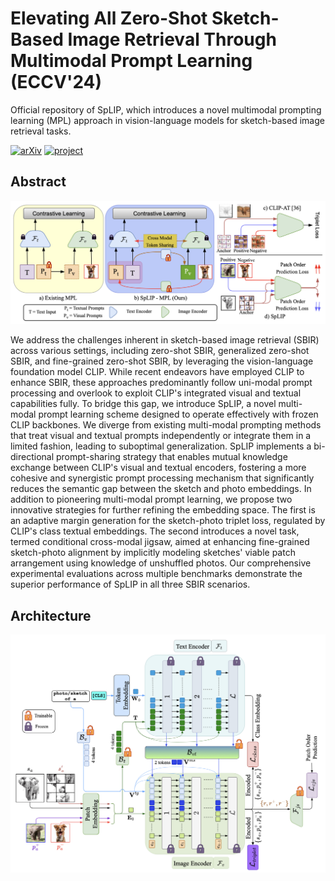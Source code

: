 # Elevating All Zero-Shot Sketch-Based Image Retrieval Through Multimodal Prompt Learning (ECCV'24)

Official repository of SpLIP, which introduces a novel multimodal prompting learning (MPL) approach in vision-language models for sketch-based image retrieval tasks.

[![arXiv](https://img.shields.io/badge/arXiv-Paper-brightgreen)](https://arxiv.org/pdf/2407.04207)
[![project](https://img.shields.io/badge/Project-Page-blue)](https://mainaksingha01.github.io/SpLIP/)

## Abstract
<img src="https://github.com/mainaksingha01/SpLIP/blob/master/static/images/teaser.png" width="1000">

We address the challenges inherent in sketch-based image retrieval (SBIR) across various settings, including zero-shot SBIR, generalized zero-shot SBIR, and fine-grained zero-shot SBIR, by leveraging the vision-language foundation model CLIP. While recent endeavors have employed CLIP to enhance SBIR, these approaches predominantly follow uni-modal prompt processing and overlook to exploit CLIP's integrated visual and textual capabilities fully. To bridge this gap, we introduce SpLIP, a novel multi-modal prompt learning scheme designed to operate effectively with frozen CLIP backbones. We diverge from existing multi-modal prompting methods that treat visual and textual prompts independently or integrate them in a limited fashion, leading to suboptimal generalization. SpLIP implements a bi-directional prompt-sharing strategy that enables mutual knowledge exchange between CLIP's visual and textual encoders, fostering a more cohesive and synergistic prompt processing mechanism that significantly reduces the semantic gap between the sketch and photo embeddings. In addition to pioneering multi-modal prompt learning, we propose two innovative strategies for further refining the embedding space. The first is an adaptive margin generation for the sketch-photo triplet loss, regulated by CLIP's class textual embeddings. The second introduces a novel task, termed conditional cross-modal jigsaw, aimed at enhancing fine-grained sketch-photo alignment by implicitly modeling sketches' viable patch arrangement using knowledge of unshuffled photos. Our comprehensive experimental evaluations across multiple benchmarks demonstrate the superior performance of SpLIP in all three SBIR scenarios.

## Architecture

<img src="https://github.com/mainaksingha01/SpLIP/blob/master/static/images/architecture.png" width="800">
